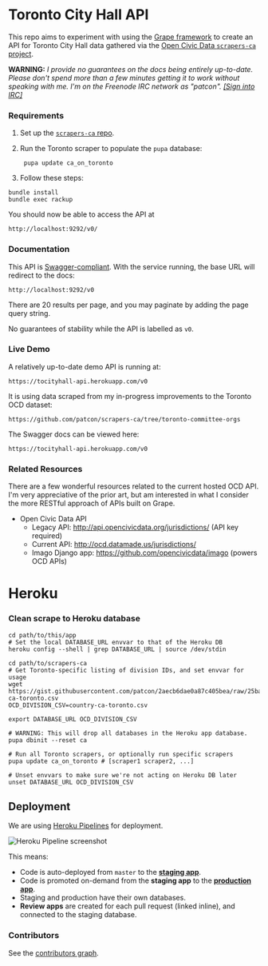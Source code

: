 # Toronto City Hall API

This repo aims to experiment with using the [Grape framework](https://github.com/ruby-grape/grape) to create an
API for Toronto City Hall data gathered via the [Open Civic Data
`scrapers-ca` project](http://github.com/opencivicdata/scrapers-ca).

**WARNING:** *I provide no guarantees on the docs being entirely
up-to-date. Please don't spend more than a few minutes getting it to
work without speaking with me. I'm on the Freenode IRC network as
"patcon". [[Sign into
IRC]](https://kiwiirc.com/client/irc.freenode.net/#sunlightlabs)*

### Requirements

1. Set up the [`scrapers-ca`
   repo](https://github.com/opencivicdata/scrapers-ca#usage).

2. Run the Toronto scraper to populate the `pupa` database:

        pupa update ca_on_toronto

3. Follow these steps:

```
bundle install
bundle exec rackup
```

You should now be able to access the API at

    http://localhost:9292/v0/

### Documentation

This API is [Swagger-compliant](http://swagger.io/getting-started/).
With the service running, the base URL will redirect to the docs:

    http://localhost:9292/v0

There are 20 results per page, and you may paginate by adding the page
query string.

No guarantees of stability while the API is labelled as `v0`.

### Live Demo

A relatively up-to-date demo API is running at:

    https://tocityhall-api.herokuapp.com/v0

It is using data scraped from my in-progress improvements to the Toronto
OCD dataset:

    https://github.com/patcon/scrapers-ca/tree/toronto-committee-orgs

The Swagger docs can be viewed here:

    https://tocityhall-api.herokuapp.com/v0

### Related Resources

There are a few wonderful resources related to the current hosted OCD
API. I'm very appreciative of the prior art, but am interested in what I
consider the more RESTful approach of APIs built on Grape.

* Open Civic Data API
  - Legacy API: http://api.opencivicdata.org/jurisdictions/ (API key
  required)
  - Current API: http://ocd.datamade.us/jurisdictions/
  - Imago Django app: https://github.com/opencivicdata/imago (powers OCD
    APIs)

# Heroku

### Clean scrape to Heroku database

```
cd path/to/this/app
# Set the local DATABASE_URL envvar to that of the Heroku DB
heroku config --shell | grep DATABASE_URL | source /dev/stdin

cd path/to/scrapers-ca
# Get Toronto-specific listing of division IDs, and set envvar for usage
wget https://gist.githubusercontent.com/patcon/2aecb6dae0a87c405bea/raw/25badea7220d7ddc4c80eb578683d10efce7c086/country-ca-toronto.csv
OCD_DIVISION_CSV=country-ca-toronto.csv

export DATABASE_URL OCD_DIVISION_CSV

# WARNING: This will drop all databases in the Heroku app database.
pupa dbinit --reset ca

# Run all Toronto scrapers, or optionally run specific scrapers
pupa update ca_on_toronto # [scraper1 scraper2, ...]

# Unset envvars to make sure we're not acting on Heroku DB later
unset DATABASE_URL OCD_DIVISION_CSV
```

## Deployment

We are using [Heroku
Pipelines](https://devcenter.heroku.com/articles/pipelines) for deployment.

![Heroku Pipeline screenshot](https://imgur.com/8KGbCbM.png)

This means:

* Code is auto-deployed from `master` to the [**staging
  app**](https://tocityhall-api-staging.herokuapp.com/v0).
* Code is promoted on-demand from the **staging app** to the [**production
  app**](https://tocityhall-api.herokuapp.com/v0).
* Staging and production have their own databases.
* **Review apps** are created for each pull request (linked inline), and
  connected to the staging database.

### Contributors

See the [contributors
graph](https://github.com/patcon/tocityhall-api/graphs/contributors).

